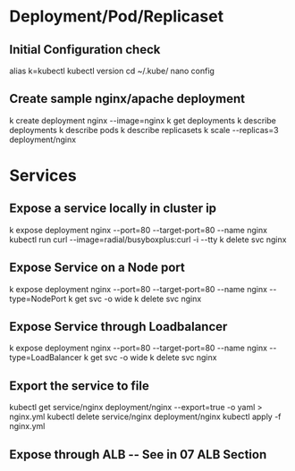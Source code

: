 # Deployment/Pod/Replicaset
## Initial Configuration check
alias k=kubectl
kubectl version
cd ~/.kube/
nano config

## Create sample nginx/apache deployment
k create deployment nginx --image=nginx
k get deployments
k describe deployments
k describe pods
k describe replicasets
k scale --replicas=3 deployment/nginx

# Services

## Expose a service locally in cluster ip
k expose deployment nginx --port=80 --target-port=80 --name nginx
kubectl run curl --image=radial/busyboxplus:curl -i --tty
k delete svc nginx

## Expose Service on a Node port
k expose deployment nginx --port=80 --target-port=80 --name nginx --type=NodePort
k get svc -o wide
k delete svc nginx

## Expose Service through Loadbalancer
k expose deployment nginx --port=80 --target-port=80 --name nginx --type=LoadBalancer
k get svc -o wide
k delete svc nginx

## Export the service to file
kubectl get service/nginx deployment/nginx --export=true -o yaml > nginx.yml
kubectl delete service/nginx deployment/nginx
kubectl apply -f nginx.yml

## Expose through ALB -- See in 07 ALB Section

